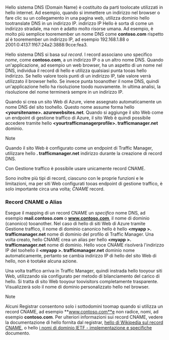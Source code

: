 Hello sistema DNS (Domain Name) è costituito da parti toolocate utilizzati in hello internet. Ad esempio, quando si immettere un indirizzo nel browser o fare clic su un collegamento in una pagina web, utilizza dominio hello tootranslate DNS in un indirizzo IP. indirizzo IP Hello è sorta di come un indirizzo stradale, ma non è adatto molto risorse umana. Ad esempio, è molto più semplice tooremember un nome DNS come **contoso.com** rispetto al è tooremember un indirizzo IP, ad esempio 192.168.1.88 o 2001:0:4137:1f67:24a2:3888:9cce:fea3.

Hello sistema DNS si basa sul *record*. I record associano uno specifico *nome*, come **contoso.com**, a un indirizzo IP o a un altro nome DNS. Quando un'applicazione, ad esempio un web browser, ha un aspetto di un nome nel DNS, individua il record di hello e utilizza qualsiasi punta tooas hello indirizzo. Se hello valore toois punti di un indirizzo IP, tale valore verrà utilizzato il browser hello. Se invece punta tooanother il nome DNS, quindi un'applicazione hello ha risoluzione toodo nuovamente. In ultima analisi, la risoluzione del nome terminerà sempre in un indirizzo IP.

Quando si crea un sito Web di Azure, viene assegnato automaticamente un nome DNS del sito toohello. Questo nome assume forma hello  **&lt;yoursitename&gt;. azurewebsites.net**. Quando si aggiunge il sito Web come un endpoint di gestione traffico di Azure, il sito Web è quindi possibile accedere tramite hello  **&lt;yourtrafficmanagerprofile&gt;. trafficmanager.net** dominio.

> [!NOTE]
> Quando il sito Web è configurato come un endpoint di Traffic Manager, utilizzare hello **. trafficmanager.net** indirizzo durante la creazione di record DNS.
> 
> Con Gestione traffico è possibile usare unicamente record CNAME.
> 
> 

Sono inoltre più tipi di record, ciascuno con le proprie funzioni e le limitazioni, ma per siti Web configurati tooas endpoint di gestione traffico, è solo importante circa una volta; *CNAME* record.

### <a name="cname-or-alias-record"></a>Record CNAME o Alias
Esegue il mapping di un record CNAME un *specifico* nome DNS, ad esempio **mail.contoso.com** o **www.contoso.com**, il nome di dominio (canonico) tooanother. Nel caso di hello di siti Web di Azure tramite Gestione traffico, il nome di dominio canonico hello è hello  **&lt;myapp >. trafficmanager.net** nome di dominio del profilo di Traffic Manager. Una volta creato, hello CNAME crea un alias per hello  **&lt;myapp >. trafficmanager.net** nome di dominio. Hello voce CNAME risolverà l'indirizzo IP del toohello il  **&lt;myapp >. trafficmanager.net** dominio nome automaticamente, pertanto se cambia indirizzo IP di hello del sito Web di hello, non è tootake alcuna azione.

Una volta traffico arriva in Traffic Manager, quindi instrada hello tooyour siti Web, utilizzando sia configurato per metodo di bilanciamento del carico di hello. Si tratta di sito Web tooyour toovisitors completamente trasparente. Visualizzerà solo il nome di dominio personalizzato hello nel browser.

> [!NOTE]
> Alcuni Registrar consentono solo i sottodomini toomap quando si utilizza un record CNAME, ad esempio **www.contoso.com**e non radice, nomi, ad esempio **contoso.com**. Per ulteriori informazioni sui record CNAME, vedere la documentazione di hello fornita dal registrar, <a href="http://en.wikipedia.org/wiki/CNAME_record">hello di Wikipedia sul record CNAME</a>, o hello <a href="http://tools.ietf.org/html/rfc1035">i nomi di dominio IETF - implementazione e specifiche</a> documento.
> 
> 

